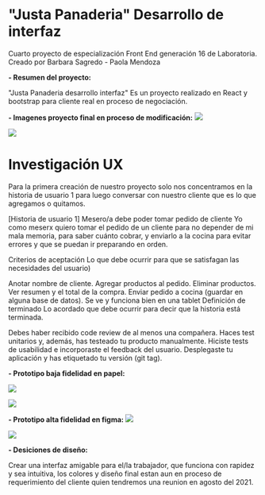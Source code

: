 # **"Justa Panaderia" Desarrollo de interfaz**
Cuarto proyecto de especialización Front End generación 16 de Laboratoria.
Creado por Barbara Sagredo - Paola Mendoza

**- Resumen del proyecto:**

"Justa Panaderia desarrollo interfaz" Es un proyecto realizado en React y bootstrap para cliente real en proceso de negociación.

**- Imagenes proyecto final en proceso de modificación:**
![](https://i.imgur.com/kvjnxpm.jpg)

![](https://i.imgur.com/y7JBTtH.jpg)




# **Investigación UX**

Para la primera creación de nuestro proyecto solo nos concentramos en la historia de usuario 1 para luego conversar con nuestro cliente que es lo que agregamos o quitamos.

[Historia de usuario 1] 
Mesero/a debe poder tomar pedido de cliente
Yo como meserx quiero tomar el pedido de un cliente para no depender de mi mala memoria, para saber cuánto cobrar, y enviarlo a la cocina para evitar errores y que se puedan ir preparando en orden.

Criterios de aceptación
Lo que debe ocurrir para que se satisfagan las necesidades del usuario)

Anotar nombre de cliente.
Agregar productos al pedido.
Eliminar productos.
Ver resumen y el total de la compra.
Enviar pedido a cocina (guardar en alguna base de datos).
Se ve y funciona bien en una tablet
Definición de terminado
Lo acordado que debe ocurrir para decir que la historia está terminada.

Debes haber recibido code review de al menos una compañera.
Haces test unitarios y, además, has testeado tu producto manualmente.
Hiciste tests de usabilidad e incorporaste el feedback del usuario.
Desplegaste tu aplicación y has etiquetado tu versión (git tag).

**- Prototipo baja fidelidad en papel:**

![](https://i.imgur.com/4UQLi31.jpg)

![](https://i.imgur.com/TgZnNVf.jpg)



**- Prototipo alta fidelidad en figma:**
![](https://i.imgur.com/xi2bDuf.png)

![](https://i.imgur.com/s2YpHFZ.png)



**- Desiciones de diseño:**

Crear una interfaz amigable para el/la trabajador, que funciona con rapidez y sea intuitiva, los colores y diseño final estan aun en proceso de requerimiento del cliente quien tendremos una reunion en agosto del 2021.
